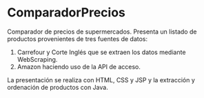 # ComparadorPrecios
Comparador de precios de supermercados.
Presenta un listado de productos provenientes de tres fuentes de datos:
1. Carrefour y Corte Inglés que se extraen los datos mediante WebScraping.
2. Amazon haciendo uso de la API de acceso.

La presentación se realiza con HTML, CSS y JSP y la extracción y ordenación de productos con Java.
